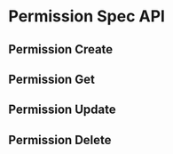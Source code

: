 # Permission Spec API

## Permission Create

## Permission Get

## Permission Update

## Permission Delete

